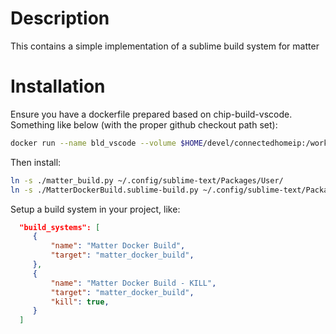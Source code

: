 # Description

This contains a simple implementation of a sublime build system for matter

# Installation

Ensure you have a dockerfile prepared based on chip-build-vscode. 
Something like below (with the proper github checkout path set):

```sh
docker run --name bld_vscode --volume $HOME/devel/connectedhomeip:/workspace connectedhomeip/chip-build-vscode:0.5.43 -it /bin/bash
```

Then install:

```sh
ln -s ./matter_build.py ~/.config/sublime-text/Packages/User/
ln -s ./MatterDockerBuild.sublime-build.py ~/.config/sublime-text/Packages/User/
```

Setup a build system in your project, like:

```json
  "build_systems": [
     {
         "name": "Matter Docker Build",
         "target": "matter_docker_build",
     },
     {
         "name": "Matter Docker Build - KILL",
         "target": "matter_docker_build",
         "kill": true,
     }
  ]
```
